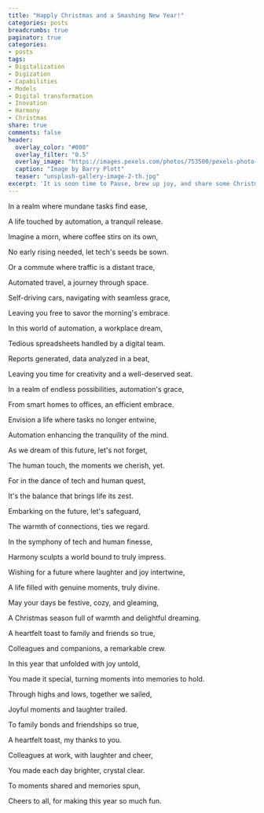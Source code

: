 ```yaml
---
title: "Happly Christmas and a Smashing New Year!"
categories: posts
breadcrumbs: true
paginator: true
categories: 
- posts
tags:
- Digitalization
- Digization
- Capabilities
- Models
- Digital transformation
- Inovation
- Harmony
- Christmas
share: true
comments: false
header:
  overlay_color: "#000"
  overlay_filter: "0.5"
  overlay_image: "https://images.pexels.com/photos/753500/pexels-photo-753500.jpeg?auto=compress&cs=tinysrgb&w=600"
  caption: "Image by Barry Plott"
  teaser: "unsplash-gallery-image-2-th.jpg"
excerpt: 'It is soon time to Pause, brew up joy, and share some Christmas laughs with your favorite people!'
---
```


In a realm where mundane tasks find ease,

A life touched by automation, a tranquil release.

Imagine a morn, where coffee stirs on its own,

No early rising needed, let tech's seeds be sown.

Or a commute where traffic is a distant trace,

Automated travel, a journey through space.

Self-driving cars, navigating with seamless grace,

Leaving you free to savor the morning's embrace.


In this world of automation, a workplace dream,

Tedious spreadsheets handled by a digital team.

Reports generated, data analyzed in a beat,

Leaving you time for creativity and a well-deserved seat.


In a realm of endless possibilities, automation's grace,

From smart homes to offices, an efficient embrace.

Envision a life where tasks no longer entwine,

Automation enhancing the tranquility of the mind.


As we dream of this future, let's not forget,

The human touch, the moments we cherish, yet.

For in the dance of tech and human quest,

It's the balance that brings life its zest.


Embarking on the future, let's safeguard,

The warmth of connections, ties we regard.

In the symphony of tech and human finesse,

Harmony sculpts a world bound to truly impress.


Wishing for a future where laughter and joy intertwine,

A life filled with genuine moments, truly divine.

May your days be festive, cozy, and gleaming,

A Christmas season full of warmth and delightful dreaming.


A heartfelt toast to family and friends so true,

Colleagues and companions, a remarkable crew.

In this year that unfolded with joy untold,

You made it special, turning moments into memories to hold.


Through highs and lows, together we sailed,

Joyful moments and laughter trailed.

To family bonds and friendships so true,

A heartfelt toast, my thanks to you.


Colleagues at work, with laughter and cheer,

You made each day brighter, crystal clear.

To moments shared and memories spun,

Cheers to all, for making this year so much fun.

